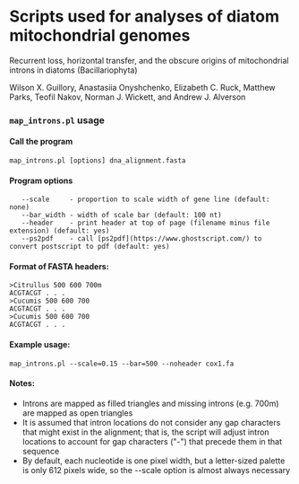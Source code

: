 # Scripts used for analyses of diatom mitochondrial genomes

Recurrent loss, horizontal transfer, and the obscure origins of mitochondrial introns in diatoms (Bacillariophyta)

Wilson X. Guillory, Anastasiia Onyshchenko, Elizabeth C. Ruck, Matthew Parks, Teofil Nakov, Norman J. Wickett, and Andrew J. Alverson

### `map_introns.pl` usage

#### Call the program
`map_introns.pl [options] dna_alignment.fasta`

#### Program options
```
   --scale     - proportion to scale width of gene line (default: none)
   --bar_width - width of scale bar (default: 100 nt)
   --header    - print header at top of page (filename minus file extension) (default: yes)
   --ps2pdf    - call [ps2pdf](https://www.ghostscript.com/) to convert postscript to pdf (default: yes)
```

#### Format of FASTA headers:
```
>Citrullus 500 600 700m
ACGTACGT . . . 
>Cucumis 500 600 700
ACGTACGT . . . 
>Cucumis 500 600 700
ACGTACGT . . . 
```

#### Example usage:
`map_introns.pl --scale=0.15 --bar=500 --noheader cox1.fa`

#### Notes:
>
- Introns are mapped as filled triangles and missing introns (e.g. 700m) are mapped as open triangles
- It is assumed that intron locations do not consider any gap characters that might exist in the alignment; that is, the script will adjust intron locations to account for gap characters ("-") that precede them in that sequence
- By default, each nucleotide is one pixel width, but a letter-sized palette is only 612 pixels wide, so the --scale option is almost always necessary

